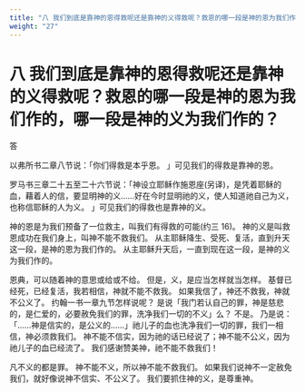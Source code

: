 ```yaml
---
title: "八 我们到底是靠神的恩得救呢还是靠神的义得救呢？救恩的哪一段是神的恩为我们作的，哪一段是神的义为我们作的？"
weight: "27"
---
```


# 八 我们到底是靠神的恩得救呢还是靠神的义得救呢？救恩的哪一段是神的恩为我们作的，哪一段是神的义为我们作的？

答

以弗所书二章八节说：「你们得救是本乎恩。
」可见我们的得救是靠神的恩。

罗马书三章二十五至二十六节说：「神设立耶稣作施恩座(另译)，是凭着耶稣的血，藉着人的信，要显明神的义……好在今时显明祂的义，使人知道祂自己为义，也称信耶稣的人为义。
」可见我们的得救也是靠神的义。

神的恩是为我们预备了一位救主，叫我们有得救的可能(约三 16)。
神的义是叫救恩成功在我们身上，叫神不能不救我们。
从主耶稣降生、受死、复活，直到升天这一段，是神的恩为我们作的。
从主耶稣升天后，一直到现在这一段，是神的义为我们作的。

恩典，可以随着神的意思或给或不给。
但是，义，是应当怎样就当怎样。
基督已经死，已经复活，我若相信，神就不能不救我。
如果我信了，神还不救我，神就不公义了。
约翰一书一章九节怎样说呢？
是说「我门若认自己的罪，神是慈悲的，是仁爱的，必要赦免我们的罪，洗净我们一切的不义」么？
不是。
乃是说：「……神是信实的，是公义的……」祂儿子的血也洗净我们一切的罪，我们一相信，神必须救我们。
神不能不信实，因为祂的话已经说了；神不能不公义，因为祂儿子的血已经流了。
我们感谢赞美神，祂不能不救我们！

凡不义的都是罪。
神不能不义，所以神不能不救我们。
如果我们说神不一定赦免我们，就好像说神不信实、不公义了。
我们要抓住神的义，是尊重神。

